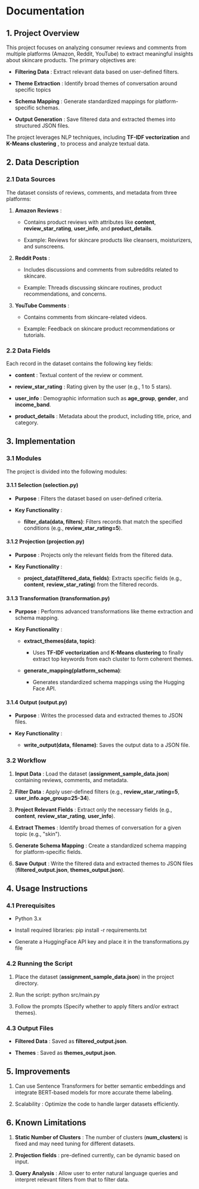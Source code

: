**Documentation**
=========================

**1\. Project Overview**
------------------------

This project focuses on analyzing consumer reviews and comments from multiple platforms (Amazon, Reddit, YouTube) to extract meaningful insights about skincare products. The primary objectives are:

*   **Filtering Data** : Extract relevant data based on user-defined filters.
    
*   **Theme Extraction** : Identify broad themes of conversation around specific topics

*   **Schema Mapping** : Generate standardized mappings for platform-specific schemas.
    
*   **Output Generation** : Save filtered data and extracted themes into structured JSON files.
    

The project leverages NLP techniques, including **TF-IDF vectorization** and **K-Means clustering** , to process and analyze textual data.

**2\. Data Description**
------------------------

### **2.1 Data Sources**

The dataset consists of reviews, comments, and metadata from three platforms:

1.  **Amazon Reviews** :
    
    *   Contains product reviews with attributes like **content**, **review\_star\_rating**, **user\_info**, and **product\_details**.
        
    *   Example: Reviews for skincare products like cleansers, moisturizers, and sunscreens.
        
2.  **Reddit Posts** :
    
    *   Includes discussions and comments from subreddits related to skincare.
        
    *   Example: Threads discussing skincare routines, product recommendations, and concerns.
        
3.  **YouTube Comments** :
    
    *   Contains comments from skincare-related videos.
        
    *   Example: Feedback on skincare product recommendations or tutorials.
        

### **2.2 Data Fields**

Each record in the dataset contains the following key fields:

*   **content** : Textual content of the review or comment.
    
*   **review\_star\_rating** : Rating given by the user (e.g., 1 to 5 stars).
    
*   **user\_info** : Demographic information such as **age\_group**, **gender**, and **income\_band**.
    
*   **product\_details** : Metadata about the product, including title, price, and category.
    

**3\. Implementation**
------------------------------

### **3.1 Modules**

The project is divided into the following modules:

#### **3.1.1 Selection (selection.py)**

*   **Purpose** : Filters the dataset based on user-defined criteria.
    
*   **Key Functionality** :
    
    *   **filter\_data(data, filters)**: Filters records that match the specified conditions (e.g., **review\_star\_rating=5**).
        

#### **3.1.2 Projection (projection.py)**

*   **Purpose** : Projects only the relevant fields from the filtered data.
    
*   **Key Functionality** :
    
    *   **project\_data(filtered\_data, fields)**: Extracts specific fields (e.g., **content**, **review\_star\_rating**) from the filtered records.
        

#### **3.1.3 Transformation (transformation.py)**

*   **Purpose** : Performs advanced transformations like theme extraction and schema mapping.
    
*   **Key Functionality** :
    
    *   **extract\_themes(data, topic)**:
        
        *   Uses **TF-IDF vectorization** and **K-Means clustering** to finally extract top keywords from each cluster to form coherent themes.
            
    *   **generate\_mapping(platform\_schema)**:
        
        *   Generates standardized schema mappings using the Hugging Face API.
            

#### **3.1.4 Output (output.py)**

*   **Purpose** : Writes the processed data and extracted themes to JSON files.
    
*   **Key Functionality** :
    
    *   **write\_output(data, filename)**: Saves the output data to a JSON file.
        

### **3.2 Workflow**

1.  **Input Data** : Load the dataset (**assignment\_sample\_data.json**) containing reviews, comments, and metadata.
        
2.  **Filter Data** : Apply user-defined filters (e.g., **review\_star\_rating=5**, **user\_info.age\_group=25-34**).
        
3.  **Project Relevant Fields** : Extract only the necessary fields (e.g., **content**, **review\_star\_rating**, **user\_info**).
        
4.  **Extract Themes** : Identify broad themes of conversation for a given topic (e.g., "skin").
        
5.  **Generate Schema Mapping** : Create a standardized schema mapping for platform-specific fields.
        
6.  **Save Output** : Write the filtered data and extracted themes to JSON files (**filtered\_output.json**, **themes\_output.json**).
        

**4\. Usage Instructions**
--------------------------

### **4.1 Prerequisites**

*   Python 3.x
    
*   Install required libraries: pip install -r requirements.txt
  
*   Generate a HuggingFace API key and place it in the transformations.py file

### **4.2 Running the Script**

1.  Place the dataset (**assignment\_sample\_data.json**) in the project directory.
    
2.  Run the script: python src/main.py
    
3.  Follow the prompts (Specify whether to apply filters and/or extract themes).
        

### **4.3 Output Files**

*   **Filtered Data** : Saved as **filtered\_output.json**.
    
*   **Themes** : Saved as **themes\_output.json**.
    

**5\. Improvements**
---------------------------

1.  Can use Sentence Transformers for better semantic embeddings and integrate BERT-based models for more accurate theme labeling.
        
2.  Scalability : Optimize the code to handle larger datasets efficiently.
        

**6\. Known Limitations**
-------------------------

1.  **Static Number of Clusters** : The number of clusters (**num\_clusters**) is fixed and may need tuning for different datasets.

2. **Projection fields** : pre-defined currently, can be dynamic based on input.
        
3. **Query Analysis** : Allow user to enter natural language queries and interpret relevant filters from that to filter data.
